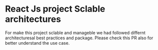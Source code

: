 # React Js project Sclable architectures
For make this project sclable and manageble we had followed differnt architecturesal best practices and package. Please check this PR also for better understand the use case.
